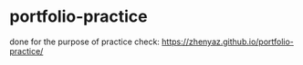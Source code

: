 # portfolio-practice
done for the purpose of practice
check: https://zhenyaz.github.io/portfolio-practice/
